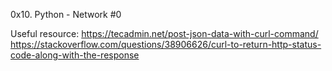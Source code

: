 0x10. Python - Network #0

Useful resource:
https://tecadmin.net/post-json-data-with-curl-command/
https://stackoverflow.com/questions/38906626/curl-to-return-http-status-code-along-with-the-response